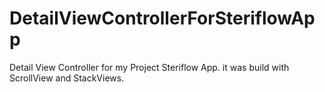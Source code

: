 # DetailViewControllerForSteriflowApp
Detail View Controller for my Project Steriflow App. it was build with ScrollView and StackViews.
